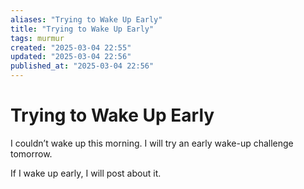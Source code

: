 ```yaml
---
aliases: "Trying to Wake Up Early"
title: "Trying to Wake Up Early"
tags: murmur
created: "2025-03-04 22:55"
updated: "2025-03-04 22:56"
published_at: "2025-03-04 22:56"
---
```

# Trying to Wake Up Early

I couldn’t wake up this morning. I will try an early wake-up challenge tomorrow.

If I wake up early, I will post about it.